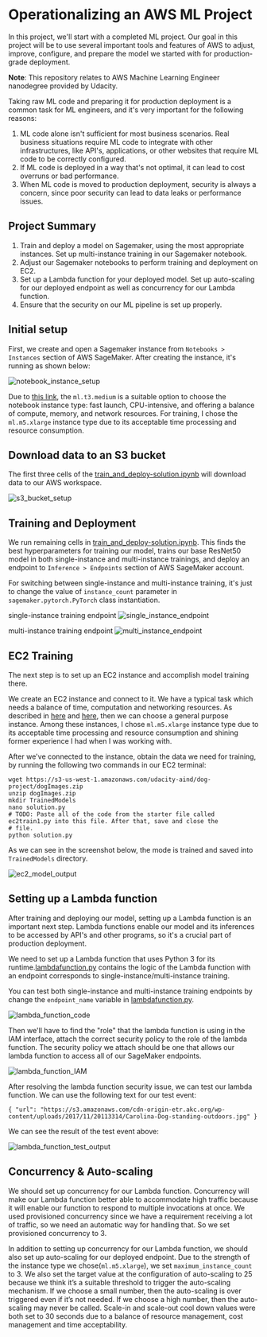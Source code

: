 # Operationalizing an AWS ML Project

In this project, we'll start with a completed ML project. Our goal in this project will be to use several important 
tools and features of AWS to adjust, improve, configure, and prepare the model we started with for production-grade 
deployment.

**Note**: This repository relates to AWS Machine Learning Engineer nanodegree provided by Udacity.

Taking raw ML code and preparing it for production deployment is a common task for ML engineers, and it's very 
important for the following reasons:

1. ML code alone isn't sufficient for most business scenarios. Real business situations require ML code to integrate 
with other infrastructures, like API's, applications, or other websites that require ML code to be correctly configured.
2. If ML code is deployed in a way that's not optimal, it can lead to cost overruns or bad performance.
3. When ML code is moved to production deployment, security is always a concern, since poor security can lead to data 
leaks or performance issues. 

## Project Summary
1. Train and deploy a model on Sagemaker, using the most appropriate instances. Set up multi-instance training in our 
Sagemaker notebook.
2. Adjust our Sagemaker notebooks to perform training and deployment on EC2.
3. Set up a Lambda function for your deployed model. Set up auto-scaling for our deployed endpoint as well as 
concurrency for our Lambda function.
4. Ensure that the security on our ML pipeline is set up properly.

## Initial setup
First, we create and open a Sagemaker instance from ```Notebooks > Instances``` section of AWS SageMaker. After creating 
the instance, it's running as shown below:

![notebook_instance_setup](./screenshots/notebook_instance.png)

Due to [this link](https://github.com/awsdocs/amazon-sagemaker-developer-guide/blob/master/doc_source/notebooks-available-instance-types.md), 
the ```ml.t3.medium``` is a suitable option to choose the notebook instance type: fast launch, 
CPU-intensive, and offering a balance of compute, memory, and network resources.
For training, I chose the ```ml.m5.xlarge``` instance type due to its acceptable time processing and resource consumption.

## Download data to an S3 bucket
The first three cells of the [train_and_deploy-solution.ipynb](./train_and_deploy-solution.ipynb) will download data to 
our AWS workspace.

![s3_bucket_setup](./screenshots/s3_bucket.png)

## Training and Deployment
We run remaining cells in [train_and_deploy-solution.ipynb](./train_and_deploy-solution.ipynb). This finds the best 
hyperparameters for training our model, trains our base ResNet50 model in both single-instance and multi-instance 
trainings, and deploy an endpoint to ```Inference > Endpoints``` section of AWS SageMaker account.

For switching between single-instance and multi-instance training, it's just to change the value of ```instance_count``` 
parameter in ```sagemaker.pytorch.PyTorch``` class instantiation.

single-instance training endpoint
![single_instance_endpoint](./screenshots/single_instance_endpoint.png)

multi-instance training endpoint
![multi_instance_endpoint](./screenshots/multi_instance_endpoint.png)


## EC2 Training
The next step is to set up an EC2 instance and accomplish model training there.

We create an EC2 instance and connect to it. We have a typical task which needs a balance of time, computation and 
networking resources. As described in [here](https://aws.amazon.com/ec2/instance-types/) and 
[here](https://github.com/awsdocs/amazon-sagemaker-developer-guide/blob/master/doc_source/notebooks-available-instance-types.md), 
then we can choose a general purpose instance. Among these instances, I chose ```ml.m5.xlarge``` instance type due to 
its acceptable time processing and resource consumption and shining former experience I had when I was working with.

After we've connected to the instance, obtain the data we need for training, by running the following two commands in 
our EC2 terminal:

```
wget https://s3-us-west-1.amazonaws.com/udacity-aind/dog-project/dogImages.zip
unzip dogImages.zip
mkdir TrainedModels
nano solution.py
# TODO: Paste all of the code from the starter file called ec2train1.py into this file. After that, save and close the 
# file.
python solution.py
```

As we can see in the screenshot below, the mode is trained and saved into ```TrainedModels``` directory.

![ec2_model_output](./screenshots/ec2_model_output.png)

## Setting up a Lambda function
After training and deploying our model, setting up a Lambda function is an important next step. Lambda functions enable 
our model and its inferences to be accessed by API's and other programs, so it's a crucial part of production 
deployment.

We need to set up a Lambda function that uses Python 3 for its runtime.[lambdafunction.py](./lamdafunction.py) contains 
the logic of the Lambda function with an endpoint corresponds to single-instance/multi-instance training.

You can test both single-instance and multi-instance training endpoints by change the ```endpoint_name``` variable in 
[lambdafunction.py](./lamdafunction.py).

![lambda_function_code](./screenshots/lambda_function_code.png)

Then we'll have to find the "role" that the lambda function is using in the IAM interface, attach the correct security 
policy to the role of the lambda function. The security policy we attach should be one that allows our lambda function 
to access all of our SageMaker endpoints.

![lambda_function_IAM](./screenshots/lambda_function_IAM.png)

After resolving the lambda function security issue, we can test our lambda function. We can use the following text for 
our test event:

```
{ "url": "https://s3.amazonaws.com/cdn-origin-etr.akc.org/wp-content/uploads/2017/11/20113314/Carolina-Dog-standing-outdoors.jpg" }
```

We can see the result of the test event above:

![lambda_function_test_output](./screenshots/lambda_function_test_output.png)

## Concurrency & Auto-scaling

We should set up concurrency for our Lambda function. Concurrency will make our Lambda function better able to 
accommodate high traffic because it will enable our function to respond to multiple invocations at once. We used 
provisioned concurrency since we have a requirement receiving a lot of traffic, so we need an automatic way for 
handling that. So we set provisioned concurrency to 3.

In addition to setting up concurrency for our Lambda function, we should also set up auto-scaling for our deployed 
endpoint. Due to the strength of the instance type we chose(```ml.m5.xlarge```), we set ```maximum_instance_count``` 
to 3. We also set the target value at the configuration of auto-scaling to 25 because we think it’s a suitable 
threshold to trigger the auto-scaling mechanism. If we choose a small number, then the auto-scaling is over triggered 
even if it’s not needed. If we choose a high number, then the auto-scaling may never be called. Scale-in and scale-out 
cool down values were both set to 30 seconds due to a balance of resource management, cost management and time 
acceptability.